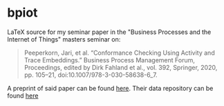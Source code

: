 # bpiot
LaTeX source for my seminar paper in the "Business Processes and the Internet of Things" masters seminar on:

> Peeperkorn, Jari, et al. “Conformance Checking Using Activity and Trace Embeddings.” Business Process Management Forum, Proceedings, edited by Dirk Fahland et al., vol. 392, Springer, 2020, pp. 105–21, doi:10.1007/978-3-030-58638-6_7.

A preprint of said paper can be found [here](http://hdl.handle.net/1854/LU-8688065). Their data repository can be found [here](https://github.com/jaripeeperkorn/Conformance-checking-using-activity-and-trace-embeddings)
